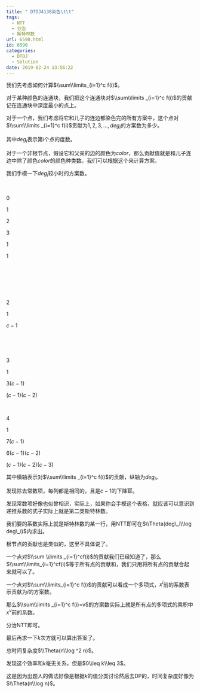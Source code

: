 ```yaml
---
title: " DTOJ4138染色\t\t"
tags:
  - NTT
  - 分治
  - 斯特林数
url: 6590.html
id: 6590
categories:
  - DTOJ
  - Solution
date: 2019-02-24 13:56:22
---
```


我们先考虑如何计算$\\sum\\limits_{i=1}^c f(i)$。

对于某种颜色的连通块，我们把这个连通块对$\\sum\\limits _{i=1}^c f(i)$的贡献记在连通块中深度最小的点上。

对于一个点，我们考虑将它和儿子的连边都染色完的所有方案中，这个点对$\\sum\\limits _{i=1}^c f(i)$贡献为$1,2,3,…,deg_i$的方案数为多少。

其中$deg_i$表示第$i​$个点的度数。

对于一个非根节点，假设它和父亲的边的颜色为$color$，那么贡献值就是和儿子连边中除了颜色$color$的颜色种类数。我们可以根据这个来计算方案。

我们手模一下$deg_i$较小时的方案数。

 

$0$

$1$

$2$

$3$

$1$

$1$

 

 

 

$2$

$1$

$c-1$

 

 

$3$

$1$

$3(c-1)$

$(c-1)(c-2)$

 

$4$

$1$

$7(c-1)$

$6(c-1)(c-2)$

$(c-1)(c-2)(c-3)$

其中横轴表示对$\\sum\\limits _{i=1}^c f(i)$的贡献，纵轴为$deg_i$。

发现除去常数项，每列都是相同的，且是$c-1$的下降幂。

发现常数项好像也似曾相识，实际上，如果你会手模这个表格，就应该可以意识到递推系数的式子实际上就是第二类斯特林数。

我们要的系数实际上就是斯特林数的某一行，用NTT即可在$\\Theta(deg\_i\\log deg\_i)$内求出。

根节点的贡献也是类似的，这里不具体说了。

一个点对$\\sum \\limits _{i=1}^cf(i)$的贡献我们已经知道了，那么$\\sum\\limits_{i=1}^cf(i) ​$等于所有点的贡献和，我们只用将所有点的贡献合起来就可以了。

一个点对$\\sum\\limits_{i=1}^c f(i)$的贡献可以看成一个多项式，$x^i$前的系数表示贡献为$i$的方案数。

那么$\\sum\\limits _{i=1}^c f(i)=v$的方案数实际上就是所有点的多项式的乘积中$x^v$前的系数。

分治NTT即可。

最后再求一下$k$次方就可以算出答案了。

总时间复杂度$\\Theta(n\\log ^2 n)$。

发现这个效率和$k$毫无关系，但是$0\\leq k\\leq 3$。

这是因为出题人的做法好像是根据$k$的值分类讨论然后去DP的，时间复杂度好像为$\\Theta(n\\log n)$。